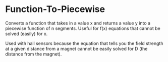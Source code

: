 # Function-To-Piecewise

Converts a function that takes in a value x and returns a value y into a piecewise function of n segments. Useful for f(x) equations that cannot be solved (easily) for x.

Used with hall sensors because the equation that tells you the field strength at a given distance from a magnet cannot be easily solved for D (the distance from the magnet).
